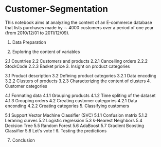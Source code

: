 # Customer-Segmentation
This notebook aims at analyzing the content of an E-commerce database that lists purchases made by  ∼  4000 customers over a period of one year (from 2010/12/01 to 2011/12/09). 

1. Data Preparation

2. Exploring the content of variables

2.1 Countries
2.2 Customers and products
2.2.1 Cancelling orders
2.2.2 StockCode
2.2.3 Basket price
3. Insight on product categories

3.1 Product description
3.2 Defining product categories
3.2.1 Data encoding
3.2.2 Clusters of products
3.2.3 Characterizing the content of clusters
4. Customer categories

4.1 Formating data
4.1.1 Grouping products
4.1.2 Time spliting of the dataset
4.1.3 Grouping orders
4.2 Creating customer categories
4.2.1 Data enconding
4.2.2 Creating categories
5. Classifying customers

5.1 Support Vector Machine Classifier (SVC)
5.1.1 Confusion matrix
5.1.2 Leraning curves
5.2 Logistic regression
5.3 k-Nearest Neighbors
5.4 Decision Tree
5.5 Random Forest
5.6 AdaBoost
5.7 Gradient Boosting Classifier
5.8 Let's vote !
6. Testing the predictions

7. Conclusion
